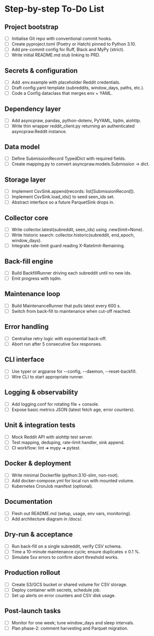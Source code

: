 # Step-by-step To-Do List

## Project bootstrap

- [ ] Initialise Git repo with conventional commit hooks.
- [ ] Create pyproject.toml (Poetry or Hatch) pinned to Python 3.10.
- [ ] Add pre-commit config for Ruff, Black and MyPy (strict).
- [ ] Write initial README.md stub linking to PRD.

## Secrets & configuration

- [ ] Add .env.example with placeholder Reddit credentials.
- [ ] Draft config.yaml template (subreddits, window_days, paths, etc.).
- [ ] Code a Config dataclass that merges env + YAML.

## Dependency layer

- [ ] Add asyncpraw, pandas, python-dotenv, PyYAML, tqdm, aiohttp.
- [ ] Write thin wrapper reddit_client.py returning an authenticated asyncpraw.Reddit instance.

## Data model

- [ ] Define SubmissionRecord TypedDict with required fields.
- [ ] Create mapping.py to convert asyncpraw.models.Submission → dict.

## Storage layer

- [ ] Implement CsvSink.append(records: list[SubmissionRecord]).
- [ ] Implement CsvSink.load_ids() to seed seen_ids set.
- [ ] Abstract interface so a future ParquetSink drops in.

## Collector core

- [ ] Write collector.latest(subreddit, seen_ids) using .new(limit=None).
- [ ] Write historic search: collector.historic(subreddit, end_epoch, window_days).
- [ ] Integrate rate-limit guard reading X-Ratelimit-Remaining.

## Back-fill engine

- [ ] Build BackfillRunner driving each subreddit until no new ids.
- [ ] Emit progress with tqdm.

## Maintenance loop

- [ ] Build MaintenanceRunner that pulls latest every 600 s.
- [ ] Switch from back-fill to maintenance when cut-off reached.

## Error handling

- [ ] Centralise retry logic with exponential back-off.
- [ ] Abort run after 5 consecutive 5xx responses.

## CLI interface

- [ ] Use typer or argparse for --config, --daemon, --reset-backfill.
- [ ] Wire CLI to start appropriate runner.

## Logging & observability

- [ ] Add logging.conf for rotating file + console.
- [ ] Expose basic metrics JSON (latest fetch age, error counters).

## Unit & integration tests

- [ ] Mock Reddit API with aiohttp test server.
- [ ] Test mapping, deduping, rate-limit handler, sink append.
- [ ] CI workflow: lint ➔ mypy ➔ pytest.

## Docker & deployment

- [ ] Write minimal Dockerfile (python:3.10-slim, non-root).
- [ ] Add docker-compose.yml for local run with mounted volume.
- [ ] Kubernetes CronJob manifest (optional).

## Documentation

- [ ] Flesh out README.md (setup, usage, env vars, monitoring).
- [ ] Add architecture diagram in /docs/.

## Dry-run & acceptance

- [ ] Run back-fill on a single subreddit, verify CSV schema.
- [ ] Time a 10-minute maintenance cycle; ensure duplicates ≤ 0.1 %.
- [ ] Simulate 5xx errors to confirm abort threshold works.

## Production rollout

- [ ] Create S3/GCS bucket or shared volume for CSV storage.
- [ ] Deploy container with secrets, schedule job.
- [ ] Set up alerts on error counters and CSV disk usage.

## Post-launch tasks

- [ ] Monitor for one week; tune window_days and sleep intervals.
- [ ] Plan phase-2: comment harvesting and Parquet migration.

